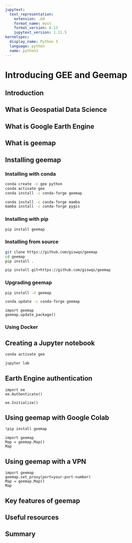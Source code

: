 ```yaml
---
jupytext:
  text_representation:
    extension: .md
    format_name: myst
    format_version: 0.13
    jupytext_version: 1.11.5
kernelspec:
  display_name: Python 3
  language: python
  name: python3
---
```


# Introducing GEE and Geemap

## Introduction

## What is Geospatial Data Science

## What is Google Earth Engine

## What is geemap

## Installing geemap

### Installing with conda

```bash
conda create -n gee python
conda activate gee
conda install -c conda-forge geemap
```

```bash
conda install -c conda-forge mamba
mamba install -c conda-forge pygis
```

### Installing with pip

```bash
pip install geemap
```

### Installing from source

```bash
git clone https://github.com/giswqs/geemap
cd geemap
pip install .
```

```bash
pip install git+https://github.com/giswqs/geemap
```

### Upgrading geemap

```bash
pip install -U geemap
```

```bash
conda update -c conda-forge geemap
```

```{code-cell} ipython3
import geemap
geemap.update_package()
```

### Using Docker

## Creating a Jupyter notebook

```bash
conda activate gee
```

```bash
jupyter lab
```

## Earth Engine authentication

```{code-cell} ipython3
import ee
ee.Authenticate()
```

```{code-cell} ipython3
ee.Initialize()
```

## Using geemap with Google Colab

```bash
!pip install geemap
```

```{code-cell} ipython3
import geemap
Map = geemap.Map()
Map
```

## Using geemap with a VPN

```{code-cell} ipython3
import geemap
geemap.set_proxy(port=your-port-number)
Map = geemap.Map()
Map
```

## Key features of geemap

## Useful resources

## Summary

